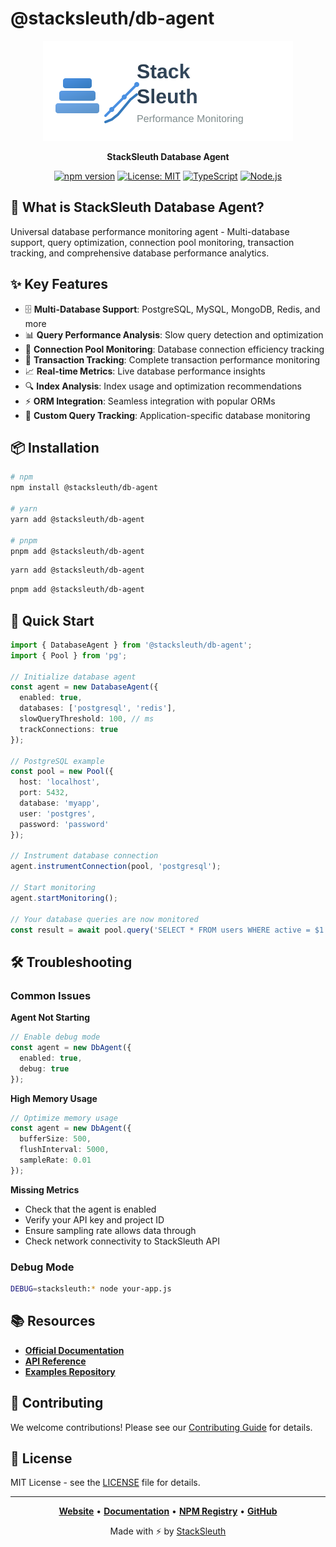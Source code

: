 # @stacksleuth/db-agent

<div align="center">

![StackSleuth Database Agent](../../assets/logo.svg)

**StackSleuth Database Agent**

[![npm version](https://badge.fury.io/js/%40stacksleuth%2Fdb-agent.svg)](https://badge.fury.io/js/%40stacksleuth%2Fdb-agent)
[![License: MIT](https://img.shields.io/badge/License-MIT-yellow.svg)](https://opensource.org/licenses/MIT)
[![TypeScript](https://img.shields.io/badge/TypeScript-5.0+-blue.svg)](https://www.typescriptlang.org/)
[![Node.js](https://img.shields.io/badge/Node.js-18.0+-green.svg)](https://nodejs.org/)

</div>

## 🚀 What is StackSleuth Database Agent?

Universal database performance monitoring agent - Multi-database support, query optimization, connection pool monitoring, transaction tracking, and comprehensive database performance analytics.

## ✨ Key Features

- 🗄️ **Multi-Database Support**: PostgreSQL, MySQL, MongoDB, Redis, and more
- 📊 **Query Performance Analysis**: Slow query detection and optimization
- 🔗 **Connection Pool Monitoring**: Database connection efficiency tracking
- 💾 **Transaction Tracking**: Complete transaction performance monitoring
- 📈 **Real-time Metrics**: Live database performance insights
- 🔍 **Index Analysis**: Index usage and optimization recommendations
- ⚡ **ORM Integration**: Seamless integration with popular ORMs
- 🎯 **Custom Query Tracking**: Application-specific database monitoring

## 📦 Installation

```bash
# npm
npm install @stacksleuth/db-agent

# yarn
yarn add @stacksleuth/db-agent

# pnpm
pnpm add @stacksleuth/db-agent
```

```bash
yarn add @stacksleuth/db-agent
```

```bash
pnpm add @stacksleuth/db-agent
```

## 🏁 Quick Start

```typescript
import { DatabaseAgent } from '@stacksleuth/db-agent';
import { Pool } from 'pg';

// Initialize database agent
const agent = new DatabaseAgent({
  enabled: true,
  databases: ['postgresql', 'redis'],
  slowQueryThreshold: 100, // ms
  trackConnections: true
});

// PostgreSQL example
const pool = new Pool({
  host: 'localhost',
  port: 5432,
  database: 'myapp',
  user: 'postgres',
  password: 'password'
});

// Instrument database connection
agent.instrumentConnection(pool, 'postgresql');

// Start monitoring
agent.startMonitoring();

// Your database queries are now monitored
const result = await pool.query('SELECT * FROM users WHERE active = $1', [true]);
```


## 🛠️ Troubleshooting

### Common Issues

**Agent Not Starting**
```typescript
// Enable debug mode
const agent = new DbAgent({
  enabled: true,
  debug: true
});
```

**High Memory Usage**
```typescript
// Optimize memory usage
const agent = new DbAgent({
  bufferSize: 500,
  flushInterval: 5000,
  sampleRate: 0.01
});
```

**Missing Metrics**
- Check that the agent is enabled
- Verify your API key and project ID
- Ensure sampling rate allows data through
- Check network connectivity to StackSleuth API

### Debug Mode

```bash
DEBUG=stacksleuth:* node your-app.js
```

## 📚 Resources

- **[Official Documentation](https://github.com/Jack-GitHub12/StackSleuth#readme)**
- **[API Reference](https://github.com/Jack-GitHub12/StackSleuth/blob/main/docs/db-agent.md)**
- **[Examples Repository](https://github.com/Jack-GitHub12/StackSleuth/tree/main/examples/db-agent)**

## 🤝 Contributing

We welcome contributions! Please see our [Contributing Guide](https://github.com/Jack-GitHub12/StackSleuth/blob/main/CONTRIBUTING.md) for details.

## 📄 License

MIT License - see the [LICENSE](https://github.com/Jack-GitHub12/StackSleuth/blob/main/LICENSE) file for details.

---

<div align="center">

**[Website](https://github.com/Jack-GitHub12/StackSleuth)** • 
**[Documentation](https://github.com/Jack-GitHub12/StackSleuth#readme)** • 
**[NPM Registry](https://www.npmjs.com/package/@stacksleuth/db-agent)** • 
**[GitHub](https://github.com/Jack-GitHub12/StackSleuth)**

Made with ⚡ by [StackSleuth](https://github.com/Jack-GitHub12/StackSleuth)

</div>


 